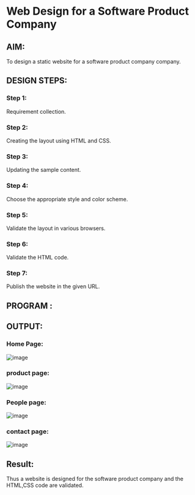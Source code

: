 # Web Design for a Software Product Company

## AIM:

To design a static website for a software product company company.

## DESIGN STEPS:

### Step 1:

Requirement collection.

### Step 2:

Creating the layout using HTML and CSS.

### Step 3:

Updating the sample content.

### Step 4:

Choose the appropriate style and color scheme.

### Step 5:

Validate the layout in various browsers.

### Step 6:

Validate the HTML code.

### Step 7:

Publish the website in the given URL.

## PROGRAM :

## OUTPUT:

### Home Page:
![image](https://github.com/rathishc12/productcompanywebsite/assets/120539398/49e0a2c6-9709-40a5-a635-018032515665)

### product page:
![image](https://github.com/rathishc12/productcompanywebsite/assets/120539398/e3fc9cbb-d92d-44d9-86df-64692351365d)

### People page:
![image](https://github.com/rathishc12/productcompanywebsite/assets/120539398/17dc356a-ffff-45f9-b9db-a607d7fe1e94)

### contact page:
![image](https://github.com/rathishc12/productcompanywebsite/assets/120539398/5a93738d-e5be-4a41-824b-ffdcb58bbdd3)

## Result:
Thus a website is designed for the software product company and the HTML,CSS code are validated.
